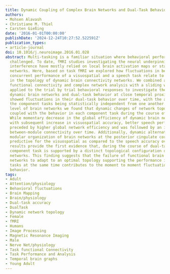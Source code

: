 ```yaml
---
title: Dynamic Coupling of Complex Brain Networks and Dual-Task Behavior
authors:
- Mohsen Alavash
- Christiane M. Thiel
- Carsten Gießing
date: '2016-01-01T00:00:00'
publishDate: '2024-12-24T10:27:52.522591Z'
publication_types:
- article-journal
doi: 10.1016/j.neuroimage.2016.01.028
abstract: Multi-tasking is a familiar situation where behavioral performance is often
  challenged. To date, fMRI studies investigating the neural underpinning of dual-task
  interference have mostly relied on local brain activation maps or static brain connectivity
  networks. Here, based on task fMRI we explored how fluctuations in behavior during
  concurrent performance of a visuospatial and a speech task relate to alternations
  in the topology of dynamic brain connectivity networks. We combined a time-resolved
  functional connectivity and complex network analysis with a sliding window approach
  applied to the trial by trial behavioral responses to investigate the coupling between
  dynamic brain networks and dual-task behavior at close temporal proximity. Participants
  showed fluctuations in their dual-task behavior over time, with the accuracy in
  the component tasks being statistically independent from one another. On the global
  level of brain networks we found that dynamic changes of network topology were differentially
  coupled with the behavior in each component task during the course of dual-tasking.
  While momentary decrease in the global efficiency of dynamic brain networks correlated
  with subsequent increase in visuospatial accuracy, better speech performance was
  preceded by higher global network efficiency and was followed by an increase in
  between-module connectivity over time. Additionally, dynamic alternations in the
  modular organization of brain networks at the posterior cingulate cortex were differentially
  predictive for the visuospatial as compared to the speech accuracy over time. Our
  results provide the first evidence that, during the course of dual-tasking, each
  component task is supported by a distinct topological configuration of brain connectivity
  networks. This finding suggests that the failure of functional brain connectivity
  networks to adapt to an optimal topology supporting the performance in both component
  tasks at the same time contributes to the moment to moment fluctuations in dual-task
  behavior.
tags:
- Adult
- Attention/physiology
- Behavioral fluctuations
- Brain Mapping
- Brain/physiology
- Dual-task accuracy
- DualTask
- Dynamic network topology
- Female
- fMRI
- Humans
- Image Processing
- Magnetic Resonance Imaging
- Male
- Nerve Net/physiology
- Task functional Connectivity
- Task Performance and Analysis
- Temporal brain graphs
- Young Adult
---
```

